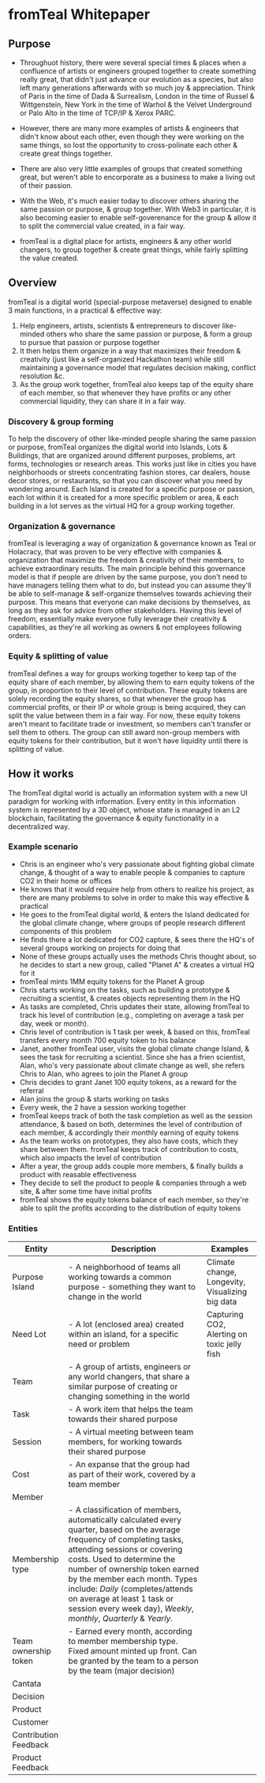 # fromTeal Whitepaper

## Purpose
- Throughuot history, there were several special times & places when a confluence of artists or engineers grouped together to create something really great, that didn't just advance our evolution as a species, but also left many generations afterwards with so much joy & appreciation. Think of Paris in the time of Dada & Surrealism, London in the time of Russel & Wittgenstein, New York in the time of Warhol & the Velvet Underground or Palo Alto in the time of TCP/IP & Xerox PARC.

- However, there are many more examples of artists & engineers that didn't know about each other, even though they were working on the same things, so lost the opportunity to cross-polinate each other & create great things together.

- There are also very little examples of groups that created something great, but weren't able to encorporate as a business to make a living out of their passion.

- With the Web, it's much easier today to discover others sharing the same passion or purpose, & group together. With Web3 in particular, it is also becoming easier to enable self-goverenance for the group & allow it to split the commercial value created, in a fair way.

- fromTeal is a digital place for artists, engineers & any other world changers, to group together & create great things, while fairly splitting the value created.



## Overview
fromTeal is a digital world (special-purpose metaverse) designed to enable 3 main functions, in a practical & effective way:
1. Help engineers, artists, scientists & entrepreneurs to discover like-minded others who share the same passion or purpose, & form a group to pursue that passion or purpose together
2. It then helps them organize in a way that maximizes their freedom & creativity (just like a self-organized Hackathon team) while still maintaining a governance model that regulates decision making, conflict resolution &c.
3. As the group work together, fromTeal also keeps tap of the equity share of each member, so that whenever they have profits or any other commercial liquidity, they can share it in a fair way.

### Discovery & group forming
To help the discovery of other like-minded people sharing the same passion or purpose, fromTeal organizes the digital world into Islands, Lots & Buildings, that are organized around different purposes, problems, art forms, technologies or research areas. This works just like in cities you have neighborhoods or streets concentrating fashion stores, car dealers, house decor stores, or restaurants, so that you can discover what you need by wondering around. Each Island is created for a specific purpose or passion, each lot within it is created for a more specific problem or area, & each building in a lot serves as the virtual HQ for a group working together.

### Organization & governance
fromTeal is leveraging a way of organization & governance known as Teal or Holacracy, that was proven to be very effective with companies & organization that maximize the freedom & creativity of their members, to achieve extraordinary results. The main principle behind this governance model is that if people are driven by the same purpose, you don't need to have managers telling them what to do, but instead you can assume they'll be able to self-manage & self-organize themselves towards achieving their purpose. This means that everyone can make decisions by themselves, as long as they ask for advice from other stakeholders. Having this level of freedom, essentially make everyone fully leverage their creativity & capabilities, as they're all working as owners & not employees following orders.

### Equity & splitting of value
fromTeal defines a way for groups working together to keep tap of the equity share of each member, by allowing them to earn equity tokens of the group, in proportion to their level of contribution. These equity tokens are solely recording the equity shares, so that whenever the group has commercial profits, or their IP or whole group is being acquired, they can split the value between them in a fair way. For now, these equity tokens aren't meant to facilitate trade or investment, so members can't transfer or sell them to others. The group can still award non-group members with equity tokens for their contribution, but it won't have liquidity until there is splitting of value.



## How it works
The fromTeal digital world is actually an information system with a new UI paradigm for working with information. Every entity in this information system is represented by a 3D object, whose state is managed in an L2 blockchain, facilitating the governance & equity functionality in a decentralized way. 

### Example scenario
- Chris is an engineer who's very passionate about fighting global climate change, & thought of a way to enable people & companies to capture CO2 in their home or offices
- He knows that it would require help from others to realize his project, as there are many problems to solve in order to make this way effective & practical 
- He goes to the fromTeal digital world, & enters the Island dedicated for the global climate change, where groups of people research different components of this problem
- He finds there a lot dedicated for CO2 capture, & sees there the HQ's of several groups working on projects for doing that
- None of these groups actually uses the methods Chris thought about, so he decides to start a new group, called "Planet A" & creates a virtual HQ for it
- fromTeal mints 1MM equity tokens for the Planet A group
- Chris starts working on the tasks, such as building a prototype & recruiting a scientist, & creates objects representing them in the HQ
- As tasks are completed, Chris updates their state, allowing fromTeal to track his level of contribution (e.g., completing on average a task per day, week or month).
- Chris level of contribution is 1 task per week, & based on this, fromTeal transfers every month 700 equity token to his balance
- Janet, another fromTeal user, visits the global climate change Island, & sees the task for recruiting a scientist. Since she has a frien scientist, Alan, who's very passionate about climate change as well, she refers Chris to Alan, who agrees to join the Planet A group
- Chris decides to grant Janet 100 equity tokens, as a reward for the referral
- Alan joins the group & starts working on tasks
- Every week, the 2 have a session working together
- fromTeal keeps track of both the task completion as well as the session attendance, & based on both, determines the level of contribution of each member, & accordingly their monthly earning of equity tokens
- As the team works on prototypes, they also have costs, which they share between them. fromTeal keeps track of contribution to costs, which also impacts the level of contribution
- After a year, the group adds couple more members, & finally builds a product with reasable effectiveness
- They decide to sell the product to people & companies through a web site, & after some time have initial profits
- fromTeal shows the equity tokens balance of each member, so they're able to split the profits according to the distribution of equity tokens

### Entities

| Entity | Description | Examples |
| ----------- | ----------- | ----------- |
| Purpose Island | - A neighborhood of teams all working towards a common purpose - something they want to change in the world | Climate change, Longevity, Visualizing big data |
| Need Lot | - A lot (enclosed area) created within an island, for a specific need or problem | Capturing CO2, Alerting on toxic jelly fish |
| Team | - A group of artists, engineers or any world changers, that share a similar purpose of creating or changing something in the world |  |
| Task | - A work item that helps the team towards their shared purpose |  |
| Session | - A virtual meeting between team members, for working towards their shared purpose |  |
| Cost | - An expanse that the group had as part of their work, covered by a team member |  |
| Member |  |  |
| Membership type | - A classification of members, automatically calculated every quarter, based on the average frequency of completing tasks, attending sessions or covering costs. Used to determine the number of ownership token earned by the member each month. Types include: *Daily* (completes/attends on average at least 1 task or session every week day), *Weekly*, *monthly*,  *Quarterly* & *Yearly*. |  |
| Team ownership token | - Earned every month, according to member membership type. Fixed amount minted up front. Can be granted by the team to a person by the team (major decision) |  |
| Cantata |  |  |
| Decision |  |  |
| Product |  |  |
| Customer |  |  |
| Contribution Feedback |  |  |
| Product Feedback |  |  |
